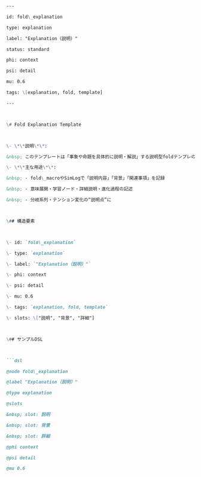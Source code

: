 ```markdown

---

id: fold\_explanation

type: explanation

label: "Explanation（説明）"

status: standard

phi: context

psi: detail

mu: 0.6

tags: \[explanation, fold, template]

---



\# Fold Explanation Template



\- \*\*説明\*\*:  

&nbsp; このテンプレートは「事象や命題を具体的に説明・解説」する説明型foldテンプレの雛形です。分析・学習・解釈ノードとして多用途。

\- \*\*主な用途\*\*:  

&nbsp; - fold\_macroやSimLogで「説明内容」「背景」「関連事項」を記録

&nbsp; - 意味展開・学習ノード・詳細説明・進化過程の記述

&nbsp; - 分岐系列・テンション変化の“説明点”に



\## 構造要素



\- id: `fold\_explanation`

\- type: `explanation`

\- label: `"Explanation（説明）"`

\- phi: context

\- psi: detail

\- mu: 0.6

\- tags: `explanation, fold, template`

\- slots: \["説明", "背景", "詳細"]



\## サンプルDSL



```dsl

@node fold\_explanation

@label "Explanation（説明）"

@type explanation

@slots

&nbsp; slot: 説明

&nbsp; slot: 背景

&nbsp; slot: 詳細

@phi context

@psi detail

@mu 0.6

